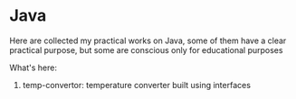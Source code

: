 # Java
Here are collected my practical works on Java, some of them have a clear practical purpose,
but some are conscious only for educational purposes

What's here:
1. temp-convertor: 
temperature converter built using interfaces
